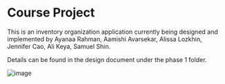 # Course Project

This is an inventory organization application currently being designed and implemented by Ayanaa Rahman, Aamishi Avarsekar, Alissa Lozkhin, Jennifer Cao, Ali Keya, Samuel Shin. 

Details can be found in the design document under the phase 1 folder. 



![image](https://user-images.githubusercontent.com/76668055/140856553-779c3c45-31f9-47ce-acd1-5a59859b6b9b.png)

